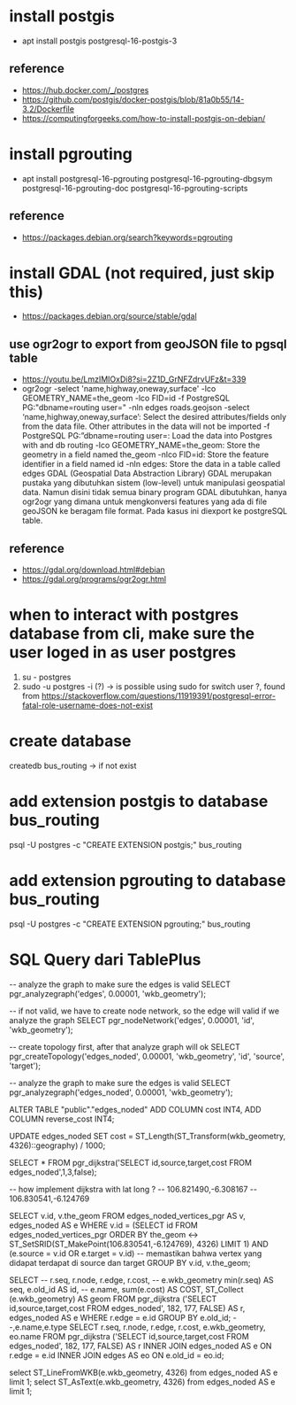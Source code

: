 # install postgis
- apt install postgis postgresql-16-postgis-3
## reference
- https://hub.docker.com/_/postgres
- https://github.com/postgis/docker-postgis/blob/81a0b55/14-3.2/Dockerfile
- https://computingforgeeks.com/how-to-install-postgis-on-debian/

# install pgrouting
- apt install postgresql-16-pgrouting postgresql-16-pgrouting-dbgsym postgresql-16-pgrouting-doc postgresql-16-pgrouting-scripts
## reference
- https://packages.debian.org/search?keywords=pgrouting

# install GDAL (not required, just skip this)
- https://packages.debian.org/source/stable/gdal
## use ogr2ogr to export from geoJSON file to pgsql table
- https://youtu.be/LmzIMIOxDi8?si=2Z1D_GrNFZdrvUFz&t=339
- ogr2ogr -select 'name,highway,oneway,surface' -lco GEOMETRY_NAME=the_geom -lco FID=id -f PostgreSQL PG:"dbname=routing user=<user>" -nln edges roads.geojson
  -select ‘name,highway,oneway,surface’: Select the desired attributes/fields only from the data file. Other attributes in the data will not be imported
  -f PostgreSQL PG:”dbname=routing user=<user>: Load the data into Postgres with <user> and db routing
  -lco GEOMETRY_NAME=the_geom: Store the geometry in a field named the_geom
  -nlco FID=id: Store the feature identifier in a field named id
  -nln edges: Store the data in a table called edges
GDAL (Geospatial Data Abstraction Library)
GDAL merupakan pustaka yang dibutuhkan sistem (low-level) untuk manipulasi geospatial data. Namun disini tidak semua binary program GDAL dibutuhkan, hanya ogr2ogr yang dimana untuk mengkonversi features yang ada di file geoJSON ke beragam file format. Pada kasus ini diexport ke postgreSQL table.
## reference
- https://gdal.org/download.html#debian
- https://gdal.org/programs/ogr2ogr.html

# when to interact with postgres database from cli, make sure the user loged in as user postgres
1. su - postgres
2. sudo -u postgres -i (?) -> is possible using sudo for switch user ?, found from https://stackoverflow.com/questions/11919391/postgresql-error-fatal-role-username-does-not-exist

# create database
createdb bus_routing -> if not exist

# add extension postgis to database bus_routing
psql -U postgres -c "CREATE EXTENSION postgis;" bus_routing

# add extension pgrouting to database bus_routing
psql -U postgres -c "CREATE EXTENSION pgrouting;" bus_routing

# SQL Query dari TablePlus
-- analyze the graph to make sure the edges is valid
SELECT pgr_analyzegraph('edges', 0.00001, 'wkb_geometry');

-- if not valid, we have to create node network, so the edge will valid if we analyze the graph
SELECT pgr_nodeNetwork('edges', 0.00001, 'id', 'wkb_geometry');

-- create topology first, after that analyze graph will ok
SELECT pgr_createTopology('edges_noded', 0.00001, 'wkb_geometry', 'id', 'source', 'target');

-- analyze the graph to make sure the edges is valid
SELECT pgr_analyzegraph('edges_noded', 0.00001, 'wkb_geometry');

ALTER TABLE "public"."edges_noded" ADD COLUMN cost INT4, ADD COLUMN reverse_cost INT4;

UPDATE edges_noded SET cost = ST_Length(ST_Transform(wkb_geometry, 4326)::geography) / 1000;

SELECT * FROM pgr_dijkstra('SELECT id,source,target,cost FROM edges_noded',1,3,false);

-- how implement dijkstra with lat long ?
-- 106.821490,-6.308167
-- 106.830541,-6.124769

SELECT
  v.id,
  v.the_geom
FROM
  edges_noded_vertices_pgr AS v,
  edges_noded AS e
WHERE
  v.id = (SELECT
            id
          FROM edges_noded_vertices_pgr
          ORDER BY the_geom <-> ST_SetSRID(ST_MakePoint(106.830541,-6.124769), 4326) LIMIT 1)
  AND (e.source = v.id OR e.target = v.id) -- memastikan bahwa vertex yang didapat terdapat di source dan target
GROUP BY v.id, v.the_geom;


SELECT
	-- r.seq, r.node, r.edge, r.cost,
	-- 	e.wkb_geometry
	min(r.seq) AS seq,
	e.old_id AS id,
	-- e.name,
	sum(e.cost) AS
	COST,
	ST_Collect (e.wkb_geometry) AS geom
FROM
	pgr_dijkstra ('SELECT id,source,target,cost FROM edges_noded',
		182,
		177,
		FALSE) AS r,
	edges_noded AS e
WHERE
	r.edge = e.id
GROUP BY
	e.old_id;
--,e.name,e.type
SELECT
	r.seq,
	r.node,
	r.edge,
	r.cost,
	e.wkb_geometry,
	eo.name
FROM
	pgr_dijkstra ('SELECT id,source,target,cost FROM edges_noded',
		182,
		177,
		FALSE) AS r
	INNER JOIN edges_noded AS e ON r.edge = e.id
	INNER JOIN edges AS eo ON e.old_id = eo.id;

select ST_LineFromWKB(e.wkb_geometry, 4326) from edges_noded AS e limit 1;
select ST_AsText(e.wkb_geometry, 4326) from edges_noded AS e limit 1;
